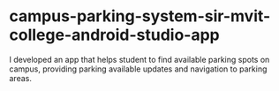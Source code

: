 # campus-parking-system-sir-mvit-college-android-studio-app
I developed an app that helps student to find available parking spots on campus, providing  parking available updates and navigation to parking areas.
